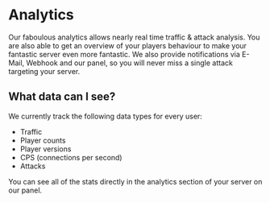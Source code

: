 # Analytics

Our faboulous analytics allows nearly real time traffic & attack analysis.
You are also able to get an overview of your players behaviour to make your fantastic server even more fantastic.
We also provide notifications via E-Mail, Webhook and our panel, so you will never miss a single attack targeting your server.

## What data can I see?
We currently track the following data types for every user:
- Traffic
- Player counts
- Player versions
- CPS (connections per second)
- Attacks

You can see all of the stats directly in the analytics section of your server on our panel.

